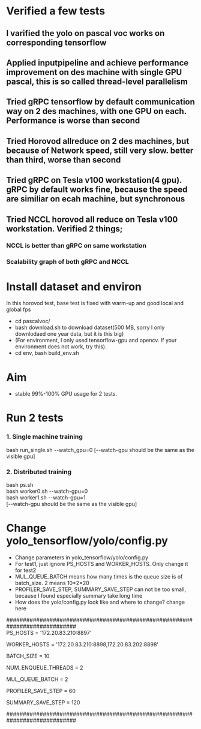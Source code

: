# Verified a few tests

## I varified the yolo on pascal voc works on corresponding tensorflow
## Applied inputpipeline and achieve performance improvement on des machine with single GPU pascal, this is so called thread-level parallelism
## Tried gRPC tensorflow by default communication way on 2 des machines, with one GPU on each. Performance is worse than second
## Tried Horovod allreduce on 2 des machines, but because of Network speed, still very slow. better than third, worse than second
## Tried gRPC on Tesla v100 workstation(4 gpu). gRPC by default works fine, because the speed are similiar on ecah machine, but synchronous
## Tried NCCL horovod all reduce on Tesla v100 workstation. Verified 2 things;
### NCCL is better than gRPC on same workstation
### Scalability graph of both gRPC and NCCL

# Install dataset and environ
In this horovod test, base test is fixed with warm-up and good local and global fps  
- cd pascalvoc/  
- bash download.sh  to download dataset(500 MB, sorry I only downlodaed one year data, but it is this big)
- (For environment, I only used tensorflow-gpu and opencv. If your environment does not work, try this). 
- cd env, bash build_env.sh


# Aim
- stable 99%-100% GPU usage for 2 tests.

#  Run 2 tests
### 1. Single machine training 
bash run_single.sh --watch_gpu=0 [--watch-gpu should be the same as the visible gpu]
### 2. Distributed training  
bash ps.sh  
bash worker0.sh --watch-gpu=0  
bash worker1.sh  --watch-gpu=1  
[--watch-gpu should be the same as the visible gpu]

# Change yolo_tensorflow/yolo/config.py
- Change parameters in yolo_tensorflow/yolo/config.py  
- For test1, just ignore PS_HOSTS and WORKER_HOSTS. Only change it for test2
- MUL_QUEUE_BATCH means how many times is the queue size is of batch_size. 2 means 10*2=20
- PROFILER_SAVE_STEP, SUMMARY_SAVE_STEP can not be too small, because I found especially summary take long time
- How does the yolo/config.py look like and where to change? change here  

#############################################################################  
PS_HOSTS  = '172.20.83.210:8897'  

WORKER_HOSTS = '172.20.83.210:8898,172.20.83.202:8898'  

BATCH_SIZE = 10  

NUM_ENQUEUE_THREADS = 2  

MUL_QUEUE_BATCH = 2  

PROFILER_SAVE_STEP = 60  

SUMMARY_SAVE_STEP = 120  

#############################################################################  
